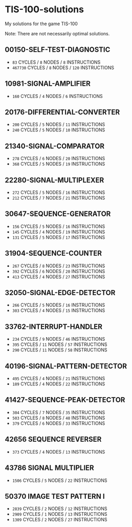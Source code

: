 # TIS-100-solutions
My solutions for the game TIS-100

Note: There are not necessarily optimal solutions.


## 00150-SELF-TEST-DIAGNOSTIC 
- `83` CYCLES     / `8` NODES / `8` INSTRUCTIONS
- `467730` CYCLES / `8` NODES / `120` INSTRUCTIONS
## 10981-SIGNAL-AMPLIFIER
- `160` CYCLES / `4` NODES / `6` INSTRUCTIONS
## 20176-DIFFERENTIAL-CONVERTER
- `200` CYCLES / `5` NODES / `11` INSTRUCTIONS
- `240` CYCLES / `5` NODES / `10` INSTRUCTIONS
## 21340-SIGNAL-COMPARATOR
- `278` CYCLES / `6` NODES / `20` INSTRUCTIONS
- `368` CYCLES / `5` NODES / `19` INSTRUCTIONS
## 22280-SIGNAL-MULTIPLEXER
- `272` CYCLES / `5` NODES / `16` INSTRUCTIONS
- `212` CYCLES / `7` NODES / `21` INSTRUCTIONS
## 30647-SEQUENCE-GENERATOR
- `156` CYCLES / `5` NODES / `16` INSTRUCTIONS
- `145` CYCLES / `4` NODES / `19` INSTRUCTIONS
- `131` CYCLES / `5` NODES / `17` INSTRUCTIONS
## 31904-SEQUENCE-COUNTER
- `267` CYCLES / `8` NODES / `23` INSTRUCTIONS
- `392` CYCLES / `6` NODES / `20` INSTRUCTIONS
- `413` CYCLES / `4` NODES / `27` INSTRUCTIONS
## 32050-SIGNAL-EDGE-DETECTOR
- `266` CYCLES / `5` NODES / `16` INSTRUCTIONS
- `303` CYCLES / `4` NODES / `15` INSTRUCTIONS
## 33762-INTERRUPT-HANDLER
- `234` CYCLES / `9` NODES  / `46` INSTRUCTIONS
- `395` CYCLES / `11` NODES / `57` INSTRUCTIONS
- `290` CYCLES / `11` NODES / `58` INSTRUCTIONS
## 40196-SIGNAL-PATTERN-DETECTOR
- `495` CYCLES / `4` NODES  / `21` INSTRUCTIONS
- `189` CYCLES / `4` NODES / `22` INSTRUCTIONS
## 41427-SEQUENCE-PEAK-DETECTOR
- `304` CYCLES / `7` NODES  / `35` INSTRUCTIONS
- `503` CYCLES / `8` NODES  / `48` INSTRUCTIONS
- `379` CYCLES / `6` NODES  / `33` INSTRUCTIONS
## 42656 SEQUENCE REVERSER
- `373` CYCLES / `4` NODES  / `13` INSTRUCTIONS
## 43786 SIGNAL MULTIPLIER
- `1506` CYCLES / `5` NODES  / `22` INSTRUCTIONS
## 50370 IMAGE TEST PATTERN I
- `2839` CYCLES / `2` NODES  / `12` INSTRUCTIONS
- `2909` CYCLES / `1` NODES  / `13` INSTRUCTIONS
- `1309` CYCLES / `2` NODES  / `27` INSTRUCTIONS